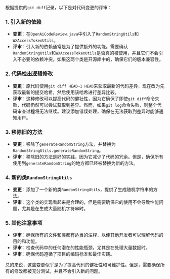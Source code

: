 根据提供的`git diff`记录，以下是对代码变更的评审：

### 1. 引入新的依赖
- **变更**：在`OpenAiCodeReview.java`中引入了`RandomStringUtils`和`WXAccessTokenUtils`。
- **评审**：引入新的依赖通常是为了提供额外的功能。需要确认`RandomStringUtils`和`WXAccessTokenUtils`是否真的被使用，并且它们不会引入不必要的依赖冲突。如果这两个类是开源库中的，确保它们的版本兼容性。

### 2. 代码检出逻辑修改
- **变更**：原代码使用`git diff HEAD~1 HEAD`来获取最新的代码差异，现在改为先获取最新的提交哈希，然后使用该哈希进行差异比较。
- **评审**：这种修改可以提高代码的健壮性，因为它确保了即使`git diff`命令失败，代码仍然可以尝试获取到差异。然而，如果`git log`命令失败，则整个代码审查过程将无法继续。建议添加错误处理，确保在无法获取到差异时能够通知用户。

### 3. 移除旧的方法
- **变更**：移除了`generateRandomString`方法，并替换为`RandomStringUtils.generateRandomString`。
- **评审**：移除旧的方法是好的实践，因为它减少了代码的冗余。但是，确保所有使用到`generateRandomString`的地方都已经被替换为新的方法。

### 4. 新的类`RandomStringUtils`
- **变更**：添加了一个新的类`RandomStringUtils`，提供了生成随机字符串的方法。
- **评审**：这个类的实现看起来是合理的，但是需要确保它的使用不会导致性能问题，尤其是在生成大量随机字符串时。

### 5. 其他注意事项
- **评审**：确保所有的文件和类都有适当的注释，以便其他开发者可以理解代码的目的和功能。
- **评审**：检查代码中的任何潜在的性能瓶颈，尤其是在处理大量数据时。
- **评审**：确保代码遵循了项目的编码标准和最佳实践。

总的来说，这些变更似乎是为了提高代码的健壮性和可维护性。但是，需要确保所有的修改都被充分测试，并且不会引入新的问题。